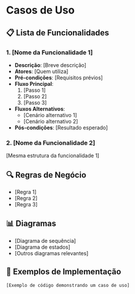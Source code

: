 # Casos de Uso

## 📋 Lista de Funcionalidades

### 1. [Nome da Funcionalidade 1]
- **Descrição**: [Breve descrição]
- **Atores**: [Quem utiliza]
- **Pré-condições**: [Requisitos prévios]
- **Fluxo Principal**:
  1. [Passo 1]
  2. [Passo 2]
  3. [Passo 3]
- **Fluxos Alternativos**:
  - [Cenário alternativo 1]
  - [Cenário alternativo 2]
- **Pós-condições**: [Resultado esperado]

### 2. [Nome da Funcionalidade 2]
[Mesma estrutura da funcionalidade 1]

## 🔍 Regras de Negócio
- [Regra 1]
- [Regra 2]
- [Regra 3]

## 📊 Diagramas
- [Diagrama de sequência]
- [Diagrama de estados]
- [Outros diagramas relevantes]

## 🎯 Exemplos de Implementação
```[linguagem]
[Exemplo de código demonstrando um caso de uso]
```
